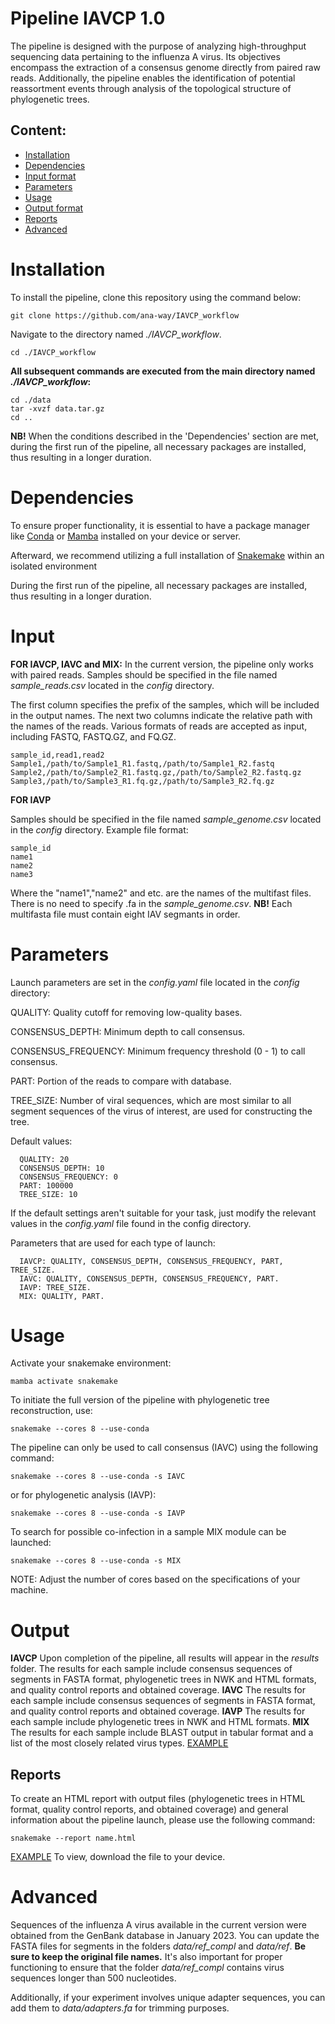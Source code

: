 # Pipeline IAVCP 1.0

The pipeline is designed with the purpose of analyzing high-throughput sequencing data pertaining to the influenza A virus. Its objectives encompass the extraction of a consensus genome directly from paired raw reads. Additionally, the pipeline enables the identification of potential reassortment events through analysis of the topological structure of phylogenetic trees.

## Content:
- [Installation](#Installation)
- [Dependencies](#Dependencies)
- [Input format](#Input)
- [Parameters](#Parameters)
- [Usage](#Usage)
- [Output format](#Output)
- [Reports](#Reports)
- [Advanced](#Advanced)


# Installation
To install the pipeline, clone this repository using the command below:

``` git clone https://github.com/ana-way/IAVCP_workflow ```

Navigate to the directory named *./IAVCP_workflow*.
```
cd ./IAVCP_workflow
```
**All subsequent commands are executed from the main directory named *./IAVCP_workflow*:**
```
cd ./data
tar -xvzf data.tar.gz
cd ..
```
**NB!** When the conditions described in the 'Dependencies' section are met, during the first run of the pipeline, all necessary packages are installed, thus resulting in a longer duration.

# Dependencies

To ensure proper functionality, it is essential to have a package manager like [Conda](https://conda.io/projects/conda/en/latest/user-guide/install/index.ht) or [Mamba](https://mamba.readthedocs.io/en/latest/installation/mamba-installation.html) installed on your device or server.

Afterward, we recommend utilizing a full installation of [Snakemake](https://snakemake.readthedocs.io/en/stable/getting_started/installation.html) within an isolated environment

During the first run of the pipeline, all necessary packages are installed, thus resulting in a longer duration.

# Input

**FOR IAVCP, IAVC and MIX:**
In the current version, the pipeline only works with paired reads. Samples should be specified in the file named *sample_reads.csv* located in the *config* directory.

The first column specifies the prefix of the samples, which will be included in the output names. The next two columns indicate the relative path with the names of the reads. Various formats of reads are accepted as input, including FASTQ, FASTQ.GZ, and FQ.GZ.

```
sample_id,read1,read2
Sample1,/path/to/Sample1_R1.fastq,/path/to/Sample1_R2.fastq
Sample2,/path/to/Sample2_R1.fastq.gz,/path/to/Sample2_R2.fastq.gz
Sample3,/path/to/Sample3_R1.fq.gz,/path/to/Sample3_R2.fq.gz
```
**FOR IAVP**

Samples should be specified in the file named *sample_genome.csv* located in the *config* directory.
Example file format:
```
sample_id
name1
name2
name3
```
Where the "name1","name2" and etс. are the names of the multifast files. There is no need to specify .fa in the *sample_genome.csv*.
**NB!** Each multifasta file must contain eight IAV segmants in order.

# Parameters

Launch parameters are set in the *config.yaml* file located in the *config* directory:

QUALITY: Quality cutoff for removing low-quality bases.

CONSENSUS_DEPTH: Minimum depth to call consensus.

CONSENSUS_FREQUENCY: Minimum frequency threshold (0 - 1) to call consensus.

PART: Portion of the reads to compare with database.

TREE_SIZE: Number of viral sequences, which are most similar to all segment sequences of the virus of interest, are used for constructing the tree.

Default values:
```
  QUALITY: 20
  CONSENSUS_DEPTH: 10
  CONSENSUS_FREQUENCY: 0 
  PART: 100000 
  TREE_SIZE: 10
```
If the default settings aren't suitable for your task, just modify the relevant values in the *config.yaml* file found in the config directory.

Parameters that are used for each type of launch:
```
  IAVCP: QUALITY, CONSENSUS_DEPTH, CONSENSUS_FREQUENCY, PART, TREE_SIZE.
  IAVC: QUALITY, CONSENSUS_DEPTH, CONSENSUS_FREQUENCY, PART.
  IAVP: TREE_SIZE.
  MIX: QUALITY, PART.
```

# Usage

Activate your snakemake environment:
```
mamba activate snakemake
```
To initiate the full version of the pipeline with phylogenetic tree reconstruction, use:
```
snakemake --cores 8 --use-conda
```
The pipeline can only be used to call consensus (IAVC) using the following command:

```
snakemake --cores 8 --use-conda -s IAVC
```
or for phylogenetic analysis (IAVP):
```
snakemake --cores 8 --use-conda -s IAVP
```
To search for possible co-infection in a sample MIX module can be launched:
```
snakemake --cores 8 --use-conda -s MIX
```
NOTE: Adjust the number of cores based on the specifications of your machine.

# Output

**IAVCP**
Upon completion of the pipeline, all results will appear in the *results* folder. The results for each sample include consensus sequences of segments in FASTA format, phylogenetic trees in NWK and HTML formats, and quality control reports and obtained coverage.
**IAVC**
The results for each sample include consensus sequences of segments in FASTA format, and quality control reports and obtained coverage.
**IAVP**
The results for each sample include phylogenetic trees in NWK and HTML formats.
**MIX**
The results for each sample include BLAST output in tabular format and a list of the most closely related virus types. [EXAMPLE](https://github.com/ana-way/IAVCP_workflow/tree/main/examples/SRR27181136_mix)

## Reports

To create an HTML report with output files (phylogenetic trees in HTML format, quality control reports, and obtained coverage) and general information about the pipeline launch, please use the following command:
```
snakemake --report name.html
```
[EXAMPLE](https://github.com/ana-way/IAVCP_workflow/blob/main/examples/report_IAVCP.html) To view, download the file to your device.

# Advanced

Sequences of the influenza A virus available in the current version were obtained from the GenBank database in January 2023. You can update the FASTA files for segments in the folders *data/ref_compl* and *data/ref*. **Be sure to keep the original file names.** It's also important for proper functioning to ensure that the folder *data/ref_compl* contains virus sequences longer than 500 nucleotides.

Additionally, if your experiment involves unique adapter sequences, you can add them to *data/adapters.fa* for trimming purposes.
